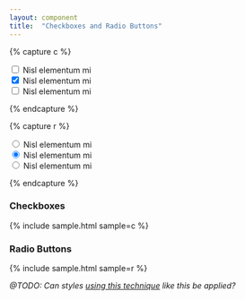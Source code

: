 ```yaml
---
layout: component
title:  "Checkboxes and Radio Buttons"
---
```


{% capture c %}
<form action="#" class="checkbox">
  <div>
    <input type="checkbox" name="checkboxes[a]" value="a" id="radio-a">
    <label for="radio-a">Nisl elementum mi</label>
  </div>
  <div>
    <input type="checkbox" name="checkboxes[b]" value="b" checked="checked" id="radio-b">
    <label for="radio-b">Nisl elementum mi</label>
  </div>
  <div>
    <input type="checkbox" name="checkboxes[c]" value="c" id="radio-c">
    <label for="radio-c">Nisl elementum mi</label>
  </div>
</form>
{% endcapture %}

{% capture r %}
<form action="#" class="radio">
  <div>
    <input type="radio" name="radios" value="d" id="radio-d">
    <label for="radio-d">Nisl elementum mi</label>
  </div>
  <div>
    <input type="radio" name="radios" value="e" checked="checked" id="radio-e">
    <label for="radio-e">Nisl elementum mi</label>
  </div>
  <div>
    <input type="radio" name="radios" value="f" id="radio-f">
    <label for="radio-f">Nisl elementum mi</label>
  </div>
</form>
{% endcapture %}

### Checkboxes
{% include sample.html sample=c %}

### Radio Buttons
{% include sample.html sample=r %}

_@TODO: Can styles [using this technique](http://www.hongkiat.com/blog/css3-checkbox-radio/)
like this be applied?_
